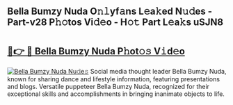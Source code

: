 ## Bella Bumzy Nuda O𝚗𝚕yf𝚊ns L𝚎a𝚔ed N𝚞𝚍es - Part-v28 P𝚑𝚘tos Vi𝚍𝚎o - H𝚘𝚝 Part L𝚎a𝚔s uSJN8

# <h2><a href="http://kfdio3.oniu.top/?m=Bella+Bumzy+Nuda">🔗👉 🔴 Bella Bumzy Nuda P𝚑ot𝚘𝚜 V𝚒d𝚎o</a></h2>

[![Bella Bumzy Nuda Nu𝚍e𝚜](https://i.imgur.com/0qMVB7G.gif)](http://kfdio3.oniu.top/?m=Bella+Bumzy+Nuda)
Social media thought leader Bella Bumzy Nuda, known for sharing dance and lifestyle information, featuring presentations and blogs. Versatile puppeteer Bella Bumzy Nuda, recognized for their exceptional skills and accomplishments in bringing inanimate objects to life.  
